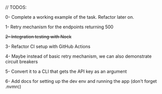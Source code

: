 // TODOS:

0- Complete a working example of the task. Refactor later on.

1- Retry mechanism for the endpoints returning 500

~~2- Integration testing with Nock~~

3- Refactor CI setup with GitHub Actions

4- Maybe instead of basic retry mechanism, we can also demonstrate circuit breakers

5- Convert it to a CLI that gets the API key as an argument

6- Add docs for setting up the dev env and running the app (don't forget .nvmrc)
